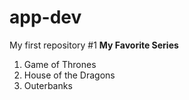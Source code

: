 # app-dev
My first repository
#1
**My Favorite Series**
1. Game of Thrones
2. House of the Dragons
3. Outerbanks
